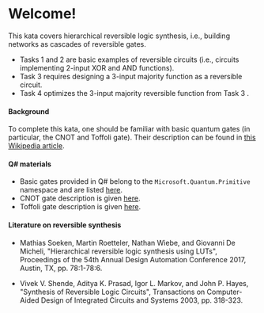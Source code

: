 # Welcome!

This kata covers hierarchical reversible logic synthesis, i.e., building networks as cascades of reversible gates.

* Tasks 1 and 2 are basic examples of reversible circuits (i.e., circuits implementing 2-input XOR and AND functions).
* Task 3 requires designing a 3-input majority function as a reversible circuit.
* Task 4 optimizes the 3-input majority reversible function from Task 3 .

#### Background
To complete this kata, one should be familiar with basic quantum gates (in particular, the CNOT and Toffoli gate). Their description can be found in [this Wikipedia article](https://en.wikipedia.org/wiki/Quantum_logic_gate). 

#### Q# materials
* Basic gates provided in Q# belong to the `Microsoft.Quantum.Primitive` namespace and are listed [here](https://docs.microsoft.com/en-us/qsharp/api/qsharp/microsoft.quantum.primitive).
* CNOT gate description is given [here](https://docs.microsoft.com/en-us/qsharp/api/qsharp/microsoft.quantum.primitive.cnot).
* Toffoli gate description is given [here](https://docs.microsoft.com/en-us/qsharp/api/qsharp/microsoft.quantum.primitive.ccnot).

#### Literature on reversible synthesis
* Mathias Soeken, Martin Roetteler, Nathan Wiebe, and Giovanni De Micheli, "Hierarchical reversible logic synthesis using LUTs", Proceedings of the 54th Annual Design Automation Conference 2017, Austin, TX, pp. 78:1-78:6.

* Vivek V. Shende, Aditya K. Prasad, Igor L. Markov, and John P. Hayes, "Synthesis of Reversible Logic Circuits", Transactions on Computer-Aided Design of Integrated Circuits and Systems 2003,  pp. 318-323.

